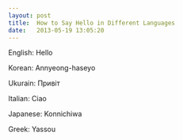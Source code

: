 ```yaml
---
layout: post
title:  How to Say Hello in Different Languages
date:   2013-05-19 13:05:20
---
```


English: Hello

Korean: Annyeong-haseyo

Ukurain: Привіт

Italian: Ciao

Japanese: Konnichiwa

Greek: Yassou
